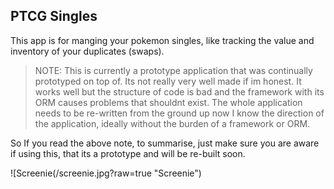 ## PTCG Singles

This app is for manging your pokemon singles, like tracking the value and inventory of your duplicates (swaps).

> NOTE: This is currently a prototype application that was continually prototyped on top of. Its not really very well made
> if im honest. It works well but the structure of code is bad and the framework with its ORM causes problems that shouldnt
> exist. The whole application needs to be re-written from the ground up now I know the direction of the application, 
> ideally without the burden of a framework or ORM.

So If you read the above note, to summarise, just make sure you are aware if using this, that its a prototype and 
will be re-built soon.

![Screenie(/screenie.jpg?raw=true "Screenie")
